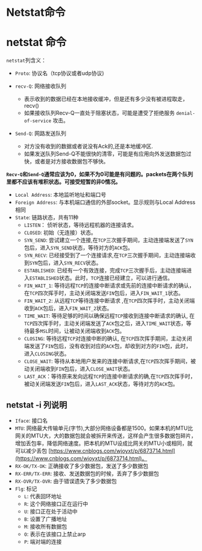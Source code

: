 # Netstat命令


# netstat 命令 
`netstat`列含义： 
- `Proto`: 协议名（tcp协议或者udp协议)  
- `recv-Q`: 网络接收队列  
    - 表示收到的数据已经在本地接收缓冲，但是还有多少没有被进程取走，recv()  
    - 如果接收队列Recv-Q一直处于阻塞状态，可能是遭受了拒绝服务 `denial-of-service` 攻击。  

- `Send-Q`: 网路发送队列  
    - 对方没有收到的数据或者说没有Ack的,还是本地缓冲区. 
    - 如果发送队列Send-Q不能很快的清零，可能是有应用向外发送数据包过快，或者是对方接收数据包不够快。 

**`Recv-Q`和`Send-Q`通常应该为0，如果不为0可能是有问题的。packets在两个队列里都不应该有堆积状态。可接受短暂的非0情况。**  
- `Local Address`: 本地监听地址和端口号 
- `Foreign Address`: 与本机端口通信的外部socket。显示规则与Local Address相同
- `State`: 链路状态，共有11种 
    - `LISTEN`： 侦听状态，等待远程机器的连接请求。
    - `CLOSED`: 初始（无连接）状态。
    - `SYN_SEND`: 尝试建立一个连接,在`TCP`三次握手期间，主动连接端发送了`SYN`包后，进入`SYN_SEND`状态，等待对方的`ACK`包。
    - `SYN_RECV`: 已经接受到了一个连接请求,在`TCP`三次握手期间，主动连接端收到`SYN`包后，进入`SYN_RECV`状态。
    - `ESTABLISHED`: 已经有一个有效连接，完成`TCP`三次握手后，主动连接端进入`ESTABLISHED`状态。此时，`TCP`连接已经建立，可以进行通信。
    - `FIN_WAIT_1`: 等待远程`TCP`的连接中断请求或先前的连接中断请求的确认，在`TCP`四次挥手时，主动关闭端发送`FIN`包后，进入`FIN_WAIT_1`状态。
    - `FIN_WAIT_2`: 从远程`TCP`等待连接中断请求 ,在`TCP`四次挥手时，主动关闭端收到`ACK`包后，进入`FIN_WAIT_2`状态。
    - `TIME_WAIT`: 等待足够的时间以确保远程`TCP`接收到连接中断请求的确认, 在`TCP`四次挥手时，主动关闭端发送了`ACK`包之后，进入`TIME_WAIT`状态，等待最多`MSL`时间，让被动关闭端收到`ACK`包。
    - `CLOSING`: 等待远程`TCP`对连接中断的确认, 在`TCP`四次挥手期间，主动关闭端发送了`FIN`包后，没有收到对应的`ACK`包，却收到对方的`FIN`包，此时，进入`CLOSING`状态。
    - `CLOSE_WAIT`: 等待从本地用户发来的连接中断请求,在`TCP`四次挥手期间，被动关闭端收到`FIN`包后，进入`CLOSE_WAIT`状态。
    - `LAST_ACK`：等待原来发向远程`TCP`的连接中断请求的确,在`TCP`四次挥手时，被动关闭端发送`FIN`包后，进入`LAST_ACK`状态，等待对方的`ACK`包。 

## netstat -i 列说明
- `Iface`: 接口名
- `MTU`: 网络最大传输单元(字节),大部分网络设备都是1500。如果本机的MTU比网关的MTU大，大的数据包就会被拆开来传送，这样会产生很多数据包碎片，增加丢包率，降低网络速度。把本机的MTU设成比网关的MTU小或相同，就可以减少丢包 [https://www.cnblogs.com/wjoyxt/p/6873714.html](https://www.cnblogs.com/wjoyxt/p/6873714.html)。 
- `RX-OK/TX-OK`: 正确接收了多少数据包，发送了多少数据包 
- `RX-ERR/TX-ERR`: 接收、发送数据包的时候，丢弃了多少数据包 
- `RX-OVR/TX-OVR`: 由于错误遗失了多少数据包  
- `Flg`: 标记 
    - `L`: 代表回环地址 
    - `R`: 这个网络接口正在运行中 
    - `U`: 接口正在处于活动中 
    - `B`: 设置了广播地址  
    - `M`: 接收所有数据包  
    - `O`: 表示在该接口上禁止arp
    - `P`: 端对端的连接 

